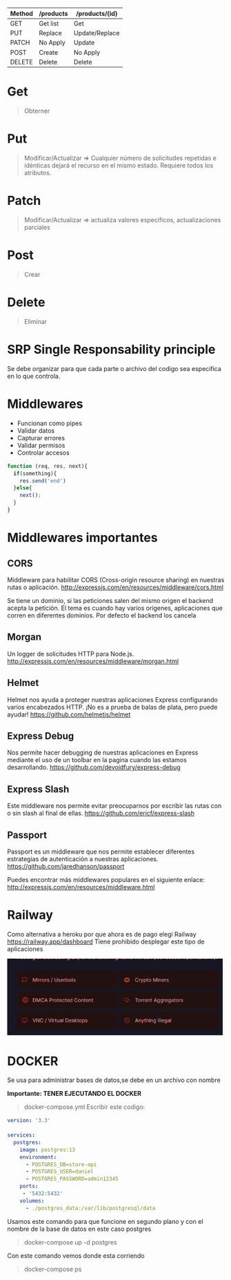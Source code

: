 | Method            | /products   |/products/{id} | 
|-------------------|-------------|---------------|
| GET               |   Get list  |    Get        |
| PUT               | Replace     |Update/Replace | 
| PATCH             | No Apply    |     Update    | 
| POST              | Create      | No Apply      |
| DELETE            | Delete      | Delete        |

# Get
>Obterner
# Put
>Modificar/Actualizar =>  Cualquier número de solicitudes repetidas e idénticas dejará el recurso en el mismo estado. Requiere todos los atributos.
# Patch
>Modificar/Actualizar => actualiza valores especificos, actualizaciones parciales
# Post
>Crear
# Delete
>Eliminar

# SRP Single Responsability principle
Se debe organizar para que cada parte o archivo del codigo sea especifica en lo que controla. 

# Middlewares 
* Funcionan como pipes
* Validar datos
* Capturar errores
* Validar permisos
* Controlar accesos

``` js
function (req, res, next){
  if(something){
    res.send('end')
  }else{
    next();
  }
}
``` 

# Middlewares importantes

## CORS
Middleware para habilitar CORS (Cross-origin resource sharing) en nuestras rutas o aplicación. http://expressjs.com/en/resources/middleware/cors.html

Se tiene un dominio, si las peticiones salen del mismo origen el backend acepta la petición. El tema es cuando hay varios origenes, aplicaciones que corren en diferentes dominios. Por defecto el backend los cancela

## Morgan
Un logger de solicitudes HTTP para Node.js. http://expressjs.com/en/resources/middleware/morgan.html

## Helmet
Helmet nos ayuda a proteger nuestras aplicaciones Express configurando varios encabezados HTTP. ¡No es a prueba de balas de plata, pero puede ayudar! https://github.com/helmetjs/helmet

## Express Debug
Nos permite hacer debugging de nuestras aplicaciones en Express mediante el uso de un toolbar en la pagina cuando las estamos desarrollando. https://github.com/devoidfury/express-debug

## Express Slash
Este middleware nos permite evitar preocuparnos por escribir las rutas con o sin slash al final de ellas. https://github.com/ericf/express-slash

## Passport
Passport es un middleware que nos permite establecer diferentes estrategias de autenticación a nuestras aplicaciones. https://github.com/jaredhanson/passport

Puedes encontrar más middlewares populares en el siguiente enlace: http://expressjs.com/en/resources/middleware.html

# Railway
Como alternativa a heroku por que ahora es de pago elegí Railway https://railway.app/dashboard
Tiene prohibido desplegar este tipo de aplicaciones

<img src="railway.png" alt="drawing" style="width:500px;"/>

# DOCKER
Se usa para administrar bases de datos,se debe en un archivo con nombre

**Importante: TENER EJECUTANDO EL DOCKER**

>docker-compose.yml
Escribir este codigo:

``` yml
version: '3.3'

services:
  postgres:
    image: postgres:13
    environment:
      - POSTGRES_DB=store-api
      - POSTGRES_USER=daniel
      - POSTGRES_PASSWORD=admin12345
    ports:
     - '5432:5432'
    volumes:
      - ./postgres_data:/var/lib/postgresql/data

``` 
Usamos este comando para que funcione en segundo plano y con el nombre de la base de datos en este caso postgres
>docker-compose up -d postgres

Con este comando vemos donde esta corriendo 
>docker-compose ps
